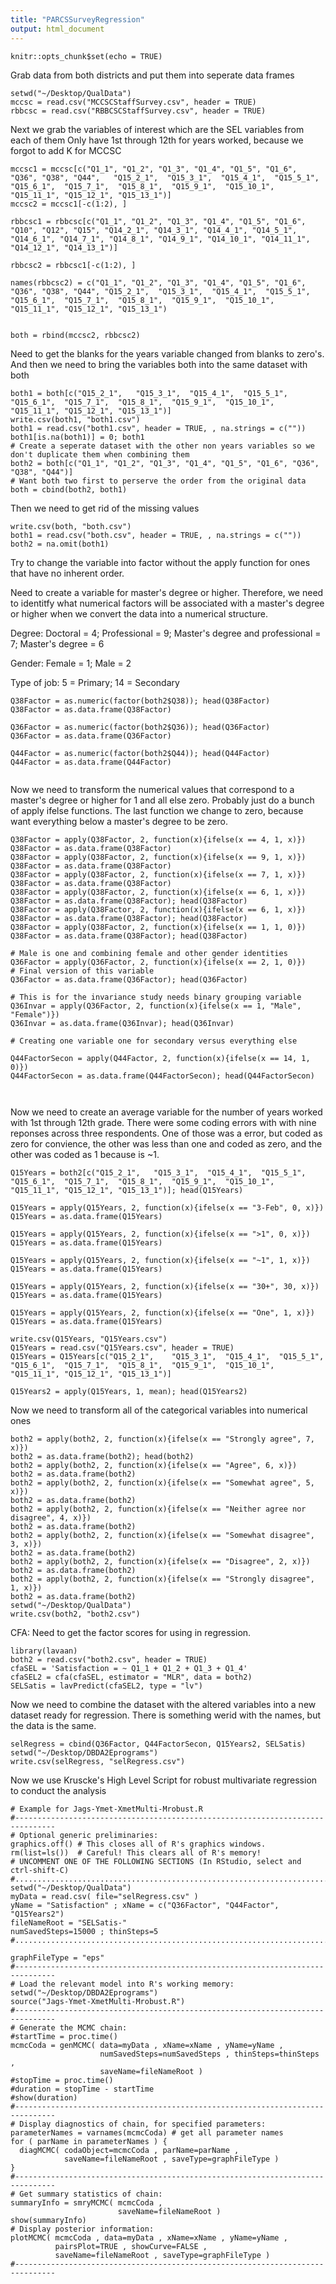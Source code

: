 ```yaml
---
title: "PARCSSurveyRegression"
output: html_document
---
```


```{r setup, include=FALSE}
knitr::opts_chunk$set(echo = TRUE)
```
Grab data from both districts and put them into seperate data frames
```{r}
setwd("~/Desktop/QualData")
mccsc = read.csv("MCCSCStaffSurvey.csv", header = TRUE)
rbbcsc = read.csv("RBBCSCStaffSurvey.csv", header = TRUE)
```
Next we grab the variables of interest which are the SEL variables from each of them
Only have 1st through 12th for years worked, because we forgot to add K for MCCSC
```{r}
mccsc1 = mccsc[c("Q1_1", "Q1_2", "Q1_3", "Q1_4", "Q1_5", "Q1_6", "Q36", "Q38", "Q44",	"Q15_2_1",	"Q15_3_1",	"Q15_4_1",	"Q15_5_1",	"Q15_6_1",	"Q15_7_1",	"Q15_8_1",	"Q15_9_1",	"Q15_10_1",	"Q15_11_1",	"Q15_12_1",	"Q15_13_1")]
mccsc2 = mccsc1[-c(1:2), ]

rbbcsc1 = rbbcsc[c("Q1_1", "Q1_2", "Q1_3", "Q1_4", "Q1_5", "Q1_6", "Q10", "Q12", "Q15", "Q14_2_1", "Q14_3_1", "Q14_4_1", "Q14_5_1", "Q14_6_1", "Q14_7_1", "Q14_8_1", "Q14_9_1", "Q14_10_1", "Q14_11_1", "Q14_12_1", "Q14_13_1")]

rbbcsc2 = rbbcsc1[-c(1:2), ]

names(rbbcsc2) = c("Q1_1", "Q1_2", "Q1_3", "Q1_4", "Q1_5", "Q1_6", "Q36", "Q38", "Q44",	"Q15_2_1",	"Q15_3_1",	"Q15_4_1",	"Q15_5_1",	"Q15_6_1",	"Q15_7_1",	"Q15_8_1",	"Q15_9_1",	"Q15_10_1",	"Q15_11_1",	"Q15_12_1",	"Q15_13_1")


both = rbind(mccsc2, rbbcsc2)

```
Need to get the blanks for the years variable changed from blanks to zero's.  And then we need to bring the variables both into the same dataset with both
```{r}
both1 = both[c("Q15_2_1",	"Q15_3_1",	"Q15_4_1",	"Q15_5_1",	"Q15_6_1",	"Q15_7_1",	"Q15_8_1",	"Q15_9_1",	"Q15_10_1",	"Q15_11_1",	"Q15_12_1",	"Q15_13_1")]
write.csv(both1, "both1.csv")
both1 = read.csv("both1.csv", header = TRUE, , na.strings = c(""))
both1[is.na(both1)] = 0; both1
# Create a seperate dataset with the other non years variables so we don't duplicate them when combining them
both2 = both[c("Q1_1", "Q1_2", "Q1_3", "Q1_4", "Q1_5", "Q1_6", "Q36", "Q38", "Q44")]
# Want both two first to perserve the order from the original data
both = cbind(both2, both1)

```


Then we need to get rid of the missing values
```{r}
write.csv(both, "both.csv")
both1 = read.csv("both.csv", header = TRUE, , na.strings = c(""))
both2 = na.omit(both1)
```




Try to change the variable into factor without the apply function for ones that have no inherent order.

Need to create a variable for master's degree or higher.  Therefore, we need to identitfy what numerical factors will be associated with a master's degree or higher when we convert the data into a numerical structure.

Degree: Doctoral = 4; Professional = 9; Master's degree and professional  = 7; Master's degree = 6

Gender: Female = 1; Male = 2

Type of job: 5 = Primary; 14 = Secondary 
```{r}
Q38Factor = as.numeric(factor(both2$Q38)); head(Q38Factor)
Q38Factor = as.data.frame(Q38Factor)

Q36Factor = as.numeric(factor(both2$Q36)); head(Q36Factor)
Q36Factor = as.data.frame(Q36Factor)

Q44Factor = as.numeric(factor(both2$Q44)); head(Q44Factor)
Q44Factor = as.data.frame(Q44Factor)


```
Now we need to transform the numerical values that correspond to a master's degree or higher for 1 and all else zero. Probably just do a bunch of apply ifelse functions.  The last function we change to zero, because want everything below a master's degree to be zero.
```{r}
Q38Factor = apply(Q38Factor, 2, function(x){ifelse(x == 4, 1, x)})
Q38Factor = as.data.frame(Q38Factor)
Q38Factor = apply(Q38Factor, 2, function(x){ifelse(x == 9, 1, x)})
Q38Factor = as.data.frame(Q38Factor)
Q38Factor = apply(Q38Factor, 2, function(x){ifelse(x == 7, 1, x)})
Q38Factor = as.data.frame(Q38Factor)
Q38Factor = apply(Q38Factor, 2, function(x){ifelse(x == 6, 1, x)})
Q38Factor = as.data.frame(Q38Factor); head(Q38Factor)
Q38Factor = apply(Q38Factor, 2, function(x){ifelse(x == 6, 1, x)})
Q38Factor = as.data.frame(Q38Factor); head(Q38Factor)
Q38Factor = apply(Q38Factor, 2, function(x){ifelse(x == 1, 1, 0)})
Q38Factor = as.data.frame(Q38Factor); head(Q38Factor)

# Male is one and combining female and other gender identities
Q36Factor = apply(Q36Factor, 2, function(x){ifelse(x == 2, 1, 0)})
# Final version of this variable
Q36Factor = as.data.frame(Q36Factor); head(Q36Factor)

# This is for the invariance study needs binary grouping variable
Q36Invar = apply(Q36Factor, 2, function(x){ifelse(x == 1, "Male", "Female")})
Q36Invar = as.data.frame(Q36Invar); head(Q36Invar)

# Creating one variable one for secondary versus everything else 

Q44FactorSecon = apply(Q44Factor, 2, function(x){ifelse(x == 14, 1, 0)})
Q44FactorSecon = as.data.frame(Q44FactorSecon); head(Q44FactorSecon)



```

Now we need to create an average variable for the number of years worked with 1st through 12th grade.
There were some coding errors with with nine reponses across three respondents.  One of those was a error, but coded as zero for convience, the other was less than one and coded as zero, and the other was coded as 1 because is ~1.
```{r}
Q15Years = both2[c("Q15_2_1",	"Q15_3_1",	"Q15_4_1",	"Q15_5_1",	"Q15_6_1",	"Q15_7_1",	"Q15_8_1",	"Q15_9_1",	"Q15_10_1",	"Q15_11_1",	"Q15_12_1",	"Q15_13_1")]; head(Q15Years)

Q15Years = apply(Q15Years, 2, function(x){ifelse(x == "3-Feb", 0, x)})
Q15Years = as.data.frame(Q15Years)

Q15Years = apply(Q15Years, 2, function(x){ifelse(x == ">1", 0, x)})
Q15Years = as.data.frame(Q15Years)

Q15Years = apply(Q15Years, 2, function(x){ifelse(x == "~1", 1, x)})
Q15Years = as.data.frame(Q15Years)

Q15Years = apply(Q15Years, 2, function(x){ifelse(x == "30+", 30, x)})
Q15Years = as.data.frame(Q15Years)

Q15Years = apply(Q15Years, 2, function(x){ifelse(x == "One", 1, x)})
Q15Years = as.data.frame(Q15Years)

write.csv(Q15Years, "Q15Years.csv")
Q15Years = read.csv("Q15Years.csv", header = TRUE)
Q15Years = Q15Years[c("Q15_2_1",	"Q15_3_1",	"Q15_4_1",	"Q15_5_1",	"Q15_6_1",	"Q15_7_1",	"Q15_8_1",	"Q15_9_1",	"Q15_10_1",	"Q15_11_1",	"Q15_12_1",	"Q15_13_1")]

Q15Years2 = apply(Q15Years, 1, mean); head(Q15Years2)

```


Now we need to transform all of the categorical variables into numerical ones
```{r}
both2 = apply(both2, 2, function(x){ifelse(x == "Strongly agree", 7, x)})
both2 = as.data.frame(both2); head(both2)
both2 = apply(both2, 2, function(x){ifelse(x == "Agree", 6, x)})
both2 = as.data.frame(both2)
both2 = apply(both2, 2, function(x){ifelse(x == "Somewhat agree", 5, x)})
both2 = as.data.frame(both2)
both2 = apply(both2, 2, function(x){ifelse(x == "Neither agree nor disagree", 4, x)})
both2 = as.data.frame(both2)
both2 = apply(both2, 2, function(x){ifelse(x == "Somewhat disagree", 3, x)})
both2 = as.data.frame(both2)
both2 = apply(both2, 2, function(x){ifelse(x == "Disagree", 2, x)})
both2 = as.data.frame(both2)
both2 = apply(both2, 2, function(x){ifelse(x == "Strongly disagree", 1, x)})
both2 = as.data.frame(both2)
setwd("~/Desktop/QualData")
write.csv(both2, "both2.csv")
```


CFA: Need to get the factor scores for using in regression. 
```{r}
library(lavaan)
both2 = read.csv("both2.csv", header = TRUE)
cfaSEL = 'Satisfaction = ~ Q1_1 + Q1_2 + Q1_3 + Q1_4'
cfaSEL2 = cfa(cfaSEL, estimator = "MLR", data = both2)
SELSatis = lavPredict(cfaSEL2, type = "lv")
```
Now we need to combine the dataset with the altered variables into a new dataset ready for regression.  There is something werid with the names, but the data is the same.
```{r}
selRegress = cbind(Q36Factor, Q44FactorSecon, Q15Years2, SELSatis)
setwd("~/Desktop/DBDA2Eprograms")
write.csv(selRegress, "selRegress.csv")
```
Now we use Kruscke's High Level Script for robust multivariate regression to conduct the analysis
```{r}
# Example for Jags-Ymet-XmetMulti-Mrobust.R 
#------------------------------------------------------------------------------- 
# Optional generic preliminaries:
graphics.off() # This closes all of R's graphics windows.
rm(list=ls())  # Careful! This clears all of R's memory!
# UNCOMMENT ONE OF THE FOLLOWING SECTIONS (In RStudio, select and ctrl-shift-C)
#.............................................................................
setwd("~/Desktop/QualData")
myData = read.csv( file="selRegress.csv" )
yName = "Satisfaction" ; xName = c("Q36Factor", "Q44Factor", "Q15Years2")
fileNameRoot = "SELSatis-" 
numSavedSteps=15000 ; thinSteps=5
#.............................................................................

graphFileType = "eps" 
#------------------------------------------------------------------------------- 
# Load the relevant model into R's working memory:
setwd("~/Desktop/DBDA2Eprograms")
source("Jags-Ymet-XmetMulti-Mrobust.R")
#------------------------------------------------------------------------------- 
# Generate the MCMC chain:
#startTime = proc.time()
mcmcCoda = genMCMC( data=myData , xName=xName , yName=yName , 
                    numSavedSteps=numSavedSteps , thinSteps=thinSteps , 
                    saveName=fileNameRoot )
#stopTime = proc.time()
#duration = stopTime - startTime
#show(duration)
#------------------------------------------------------------------------------- 
# Display diagnostics of chain, for specified parameters:
parameterNames = varnames(mcmcCoda) # get all parameter names
for ( parName in parameterNames ) {
  diagMCMC( codaObject=mcmcCoda , parName=parName , 
            saveName=fileNameRoot , saveType=graphFileType )
}
#------------------------------------------------------------------------------- 
# Get summary statistics of chain:
summaryInfo = smryMCMC( mcmcCoda , 
                        saveName=fileNameRoot )
show(summaryInfo)
# Display posterior information:
plotMCMC( mcmcCoda , data=myData , xName=xName , yName=yName , 
          pairsPlot=TRUE , showCurve=FALSE ,
          saveName=fileNameRoot , saveType=graphFileType )
#------------------------------------------------------------------------------- 

```

